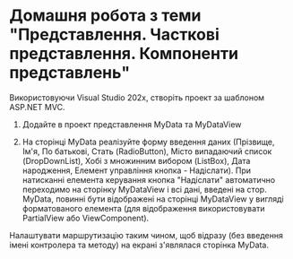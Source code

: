 # Домашня робота з теми "Представлення. Часткові представлення. Компоненти представлень"

Використовуючи Visual Studio 202x, створіть проект за шаблоном ASP.NET MVC.

1. Додайте в проект представлення MyData та MyDataView
   
2. На сторінці MyData реалізуйте форму введення даних (Прізвище, Ім'я, По батькові, Стать (RadioButton),
    Місто випадаючий список (DropDownList), Хобі з множинним вибором (ListBox), Дата народження,
    Елемент управління кнопка - Надіслати).
    При натисканні елемента керування кнопка "Надіслати" автоматично переходимо на сторінку MyDataView і всі дані, введені на стор. MyData,
    повинні бути відображені на сторінці MyDataView у вигляді форматованого елемента (для відображення використовувати PartialView або ViewComponent).

Налаштувати маршрутизацію таким чином, щоб відразу (без введення імені контролера та методу) на екрані з'являлася сторінка MyData.
